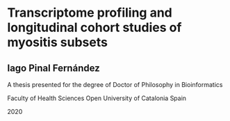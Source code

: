 # Transcriptome profiling and longitudinal cohort studies of myositis subsets

## Iago Pinal Fernández

A thesis presented for the degree of Doctor of Philosophy in Bioinformatics

Faculty of Health Sciences Open University of Catalonia Spain

2020
